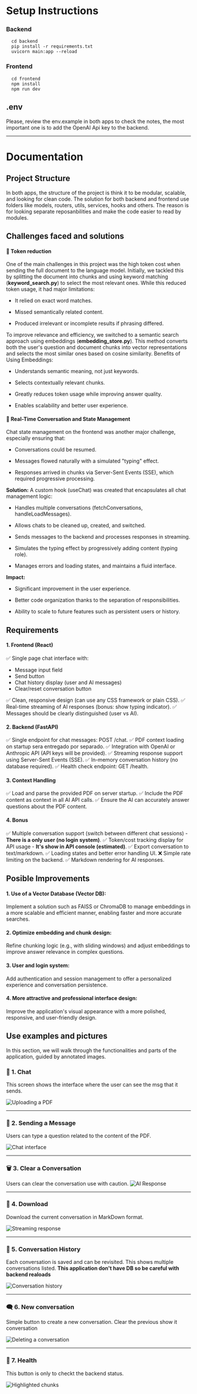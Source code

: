 # Setup Instructions

### Backend

      cd backend
      pip install -r requirements.txt
      uvicorn main:app --reload

### Frontend

      cd frontend
      npm install
      npm run dev

## .env

Please, review the env.example in both apps to check the notes, the most important one is to add the OpenAI Api key to the backend.

---

# Documentation

## Project Structure

In both apps, the structure of the project is think it to be modular, scalable, and looking for clean code. The solution for both backend and frontend use folders like models, routers, utils, services, hooks and others. The reason is for looking separate reposanbilities and make the code easier to read by modules.

## Challenges faced and solutions

#### 🧠 Token reduction

One of the main challenges in this project was the high token cost when sending the full document to the language model. Initially, we tackled this by splitting the document into chunks and using keyword matching (**keyword_search.py**) to select the most relevant ones. While this reduced token usage, it had major limitations:

- It relied on exact word matches.

- Missed semantically related content.

- Produced irrelevant or incomplete results if phrasing differed.

To improve relevance and efficiency, we switched to a semantic search approach using embeddings (**embedding_store.py**). This method converts both the user's question and document chunks into vector representations and selects the most similar ones based on cosine similarity.
Benefits of Using Embeddings:

- Understands semantic meaning, not just keywords.

- Selects contextually relevant chunks.

- Greatly reduces token usage while improving answer quality.

- Enables scalability and better user experience.

#### 💬 Real-Time Conversation and State Management

Chat state management on the frontend was another major challenge, especially ensuring that:

- Conversations could be resumed.

- Messages flowed naturally with a simulated "typing" effect.

- Responses arrived in chunks via Server-Sent Events (SSE), which required progressive processing.

**Solution:**
A custom hook (useChat) was created that encapsulates all chat management logic:

- Handles multiple conversations (fetchConversations, handleLoadMessages).

- Allows chats to be cleaned up, created, and switched.

- Sends messages to the backend and processes responses in streaming.

- Simulates the typing effect by progressively adding content (typing role).

- Manages errors and loading states, and maintains a fluid interface.

**Impact:**

- Significant improvement in the user experience.

- Better code organization thanks to the separation of responsibilities.

- Ability to scale to future features such as persistent users or history.

## Requirements

#### 1. Frontend (React)

✅ Single page chat interface with:

- Message input field
- Send button
- Chat history display (user and AI messages)
- Clear/reset conversation button

✅ Clean, responsive design (can use any CSS framework or plain CSS).
✅ Real-time streaming of AI responses (bonus: show typing indicator).
✅ Messages should be clearly distinguished (user vs AI).

#### 2. Backend (FastAPI)

✅ Single endpoint for chat messages: POST /chat.
✅ PDF context loading on startup sera entregado por separado.
✅ Integration with OpenAI or Anthropic API (API keys will be provided).
✅ Streaming response support using Server-Sent Events (SSE).
✅ In-memory conversation history (no database required).
✅ Health check endpoint: GET /health.

#### 3. Context Handling

✅ Load and parse the provided PDF on server startup.
✅ Include the PDF content as context in all AI API calls.
✅ Ensure the AI can accurately answer questions about the PDF content.

#### 4. Bonus

✅ Multiple conversation support (switch between different chat sessions) - **There is a only user (no login system)**.
✅ Token/cost tracking display for API usage - **It's show in API console (estimated)**.
✅ Export conversation to text/markdown.
✅ Loading states and better error handling UI.
❌ Simple rate limiting on the backend.
✅ Markdown rendering for AI responses.

## Posible Improvements

#### 1. Use of a Vector Database (Vector DB):

Implement a solution such as FAISS or ChromaDB to manage embeddings in a more scalable and efficient manner, enabling faster and more accurate searches.

#### 2. Optimize embedding and chunk design:

Refine chunking logic (e.g., with sliding windows) and adjust embeddings to improve answer relevance in complex questions.

#### 3. User and login system:

Add authentication and session management to offer a personalized experience and conversation persistence.

#### 4. More attractive and professional interface design:

Improve the application's visual appearance with a more polished, responsive, and user-friendly design.

## Use examples and pictures

In this section, we will walk through the functionalities and parts of the application, guided by annotated images.

### 📄 1. Chat

This screen shows the interface where the user can see the msg that it sends.

![Uploading a PDF](assets/ChatPdf2.png)

---

### 💬 2. Sending a Message

Users can type a question related to the content of the PDF.

![Chat interface](assets/ChatPdf3.png)

---

### 🗑️ 3. Clear a Conversation

Users can clear the conversation use with caution.
![AI Response](assets/ChatPdf4.png)

---

### 🔽 4. Download

Download the current conversation in MarkDown format.

![Streaming response](assets/ChatPdf5.png)

---

### 📁 5. Conversation History

Each conversation is saved and can be revisited. This shows multiple conversations listed.
**This application don't have DB so be careful with backend realoads**

![Conversation history](assets/ChatPdf6.png)

---

### 🗨 6. New conversation

Simple button to create a new conversation. Clear the previous show it conversation

![Deleting a conversation](assets/ChatPdf7.png)

---

### 🎯 7. Health

This button is only to checkt the backend status.

![Highlighted chunks](assets/ChatPdf8.png)
